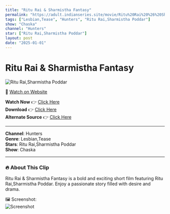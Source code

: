 ```yaml
---
title: "Ritu Rai & Sharmistha Fantasy"
permalink: "https://adult.indianseries.site/movie/Ritu%20Rai%20%26%20Sharmistha%20Fantasy"
tags: ["Lesbian,Tease", "Hunters", "Ritu Rai,Sharmistha Poddar"]
show: "Chaska"
channel: "Hunters"
star: ["Ritu Rai,Sharmistha Poddar"]
layout: post
date: "2025-01-01"
---
```


# Ritu Rai & Sharmistha Fantasy

![Ritu Rai,Sharmistha Poddar](https://shorts.desisins.com/wp-content/uploads/2024/03/Ritu-Rai-Sharmistha-Poddar-Chaska-Hunters-DesiSins.com_.jpg)

🔗 [Watch on Website](https://adult.indianseries.site/movie/Ritu%20Rai%20%26%20Sharmistha%20Fantasy)

**Watch Now** 👉 [Click Here](https://adult.indianseries.site/movie/Ritu%20Rai%20%26%20Sharmistha%20Fantasy)  
**Download** 👉 [Click Here](https://adult.indianseries.site/movie/Ritu%20Rai%20%26%20Sharmistha%20Fantasy)  
**Alternate Source** 👉 [Click Here](https://adult.indianseries.site/movie/Ritu%20Rai%20%26%20Sharmistha%20Fantasy)

---

**Channel**: Hunters  
**Genre**: Lesbian,Tease  
**Stars**: Ritu Rai,Sharmistha Poddar  
**Show**: Chaska

---

### 🔥 About This Clip

Ritu Rai & Sharmistha Fantasy is a bold and exciting short film featuring Ritu Rai,Sharmistha Poddar. Enjoy a passionate story filled with desire and drama.
 
🖼️ Screenshot:  
![Screenshot](https://shorts.desisins.com/wp-content/uploads/2024/03/Ritu-Rai-Sharmistha-Poddar-Chaska-Hunters-DesiSins.com_.jpg)
